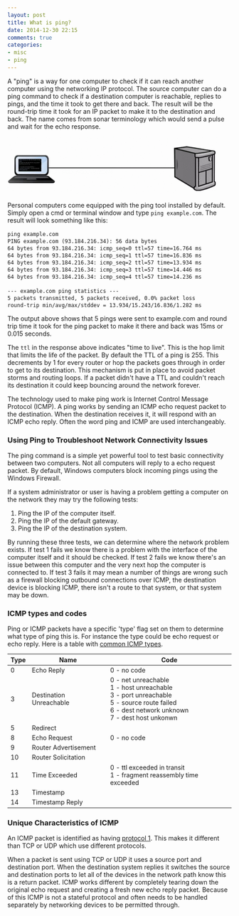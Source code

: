 ```yaml
---
layout: post
title: What is ping?
date: 2014-12-30 22:15
comments: true
categories:
- misc
- ping
---
```

A "ping" is a way for one computer to check if it can reach another computer using the networking IP protocol. The source computer can do a ping command to check if a destination computer is reachable, replies to pings, and the time it took to get there and back. The result will be the round-trip time it took for an IP packet to make it to the destination and back. The name comes from sonar terminology which would send a pulse and wait for the echo response.

![](/images/ping-icmp.gif)

Personal computers come equipped with the ping tool installed by default. Simply open a cmd or terminal window and type `ping example.com`. The result will look something like this:

```
ping example.com
PING example.com (93.184.216.34): 56 data bytes
64 bytes from 93.184.216.34: icmp_seq=0 ttl=57 time=16.764 ms
64 bytes from 93.184.216.34: icmp_seq=1 ttl=57 time=16.836 ms
64 bytes from 93.184.216.34: icmp_seq=2 ttl=57 time=13.934 ms
64 bytes from 93.184.216.34: icmp_seq=3 ttl=57 time=14.446 ms
64 bytes from 93.184.216.34: icmp_seq=4 ttl=57 time=14.236 ms

--- example.com ping statistics ---
5 packets transmitted, 5 packets received, 0.0% packet loss
round-trip min/avg/max/stddev = 13.934/15.243/16.836/1.282 ms
```

The output above shows that 5 pings were sent to example.com and round trip time it took for the ping packet to make it there and back was 15ms or 0.015 seconds. 

The `ttl` in the response above indicates "time to live". This is the hop limit that limits the life of the packet. By default the TTL of a ping is 255. This decrements by 1 for every router or hop the packets goes through in order to get to its destination. This mechanism is put in place to avoid packet storms and routing loops. If a packet didn't have a TTL and couldn't reach its destination it could keep bouncing around the network forever.

The technology used to make ping work is Internet Control Message Protocol (ICMP). A ping works by sending an ICMP echo request packet to the destination. When the destination receives it, it will respond with an ICMP echo reply. Often the word ping and ICMP are used interchangeably.


### Using Ping to Troubleshoot Network Connectivity Issues
The ping command is a simple yet powerful tool to test basic connectivity between two computers. Not all computers will reply to a echo request packet. By default, Windows computers block incoming pings using the Windows Firewall. 

If a system administrator or user is having a problem getting a computer on the network they may try the following tests:

1. Ping the IP of the computer itself.
2. Ping the IP of the default gateway.
3. Ping the IP of the destination system.

By running these three tests, we can determine where the network problem exists. If test 1 fails we know there is a problem with the interface of the computer itself and it should be checked. If test 2 fails we know there's an issue between this computer and the very next hop the computer is connected to. If test 3 fails it may mean a number of things are wrong such as a firewall blocking outbound connections over ICMP, the destination device is blocking ICMP, there isn't a route to that system, or that system may be down.

### ICMP types and codes
Ping or ICMP packets have a specific 'type' flag set on them to determine what type of ping this is. For instance the type could be echo request or echo reply. Here is a table with [common ICMP types](http://www.iana.org/assignments/icmp-parameters/icmp-parameters.xhtml#icmp-parameters-codes-8).

<table class="table table-bordered table-striped table-hover">
      <thead>
        <tr>
          <th>Type</th>
          <th>Name</th>
          <th>Code</th>
        </tr>
      </thead>
      <tbody>
        <tr>
          <td>0</td>
          <td>Echo Reply</td>
          <td>0 - no code</td>
        </tr>
        <tr>
          <td>3</td>
          <td>Destination Unreachable</td>
          <td>0 - net unreachable<br>1 - host unreachable<br>3 - port unreachable<br>5 - source route failed<br>6 - dest network unknown<br>7 - dest host unkonwn</td>
        </tr>
        <tr>
          <td>5</td>
          <td>Redirect</td>
          <td></td>
        </tr>
        <tr>
          <td>8</td>
          <td>Echo Request</td>
          <td>0 - no code</td>
        </tr>
        <tr>
          <td>9</td>
          <td>Router Advertisement</td>
          <td></td>
        </tr>
        <tr>
          <td>10</td>
          <td>Router Solicitation</td>
          <td></td>
        </tr>
        <tr>
          <td>11</td>
          <td>Time Exceeded</td>
          <td>0 - ttl exceeded in transit<br>1 - fragment reassembly time exceeded</td>
        </tr>
        <tr>
          <td>13</td>
          <td>Timestamp</td>
          <td></td>
        </tr>
        <tr>
          <td>14</td>
          <td>Timestamp Reply</td>
          <td></td>
        </tr>
      </tbody>
</table>

### Unique Characteristics of ICMP
An ICMP packet is identified as having [protocol 1](http://www.iana.org/assignments/protocol-numbers/protocol-numbers.xhtml). This makes it different than TCP or UDP which use different protocols. 

When a packet is sent using TCP or UDP it uses a source port and destination port. When the destination system replies it switches the source and destination ports to let all of the devices in the network path know this is a return packet. ICMP works different by completely tearing down the original echo request and creating a fresh new echo reply packet. Because of this ICMP is not a stateful protocol and often needs to be handled separately by networking devices to be permitted through.
